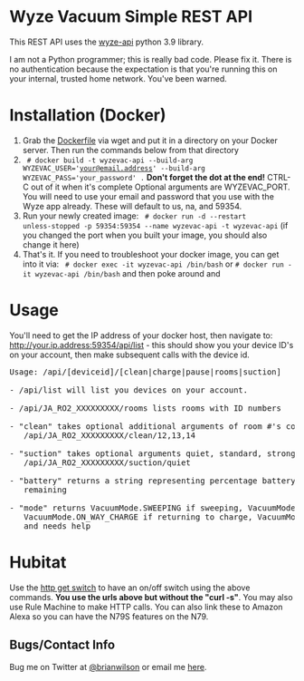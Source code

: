# Wyze Vacuum Simple REST API
This REST API uses the [wyze-api](https://pypi.org/project/wyze-sdk/) python 3.9 library.

I am not a Python programmer; this is really bad code. Please fix it. There is
no authentication because the expectation is that you're running this on your
internal, trusted home network. You've been warned.

# Installation (Docker)
1. Grab the [Dockerfile](https://raw.githubusercontent.com/bdwilson/wyzevac-api/master/Dockerfile) via wget and put it in a directory on your Docker server. Then run the commands
below from that directory
2. <code> # docker build -t wyzevac-api --build-arg WYZEVAC_USER='your@email.address' --build-arg WYZEVAC_PASS='your_password' .</code> __Don't forget the dot at the end!__ CTRL-C out of it when it's complete
Optional arguments are WYZEVAC_PORT. You will need to use your email and
password that you use with the Wyze app already. These will default to us, na,
and 59354. 
3. Run your newly created image: <code> # docker run -d --restart unless-stopped -p 59354:59354 --name wyzevac-api -t wyzevac-api</code> (if you changed the port when you built your image, you should also change it here)
4. That's it. If you need to troubleshoot your docker image, you can get into
it via:
<code> # docker exec -it wyzevac-api /bin/bash</code> or 
<code># docker run -it wyzevac-api /bin/bash</code> and then poke around and

# Usage
You'll need to get the IP address of your docker host, then navigate to:
http://your.ip.address:59354/api/list - this should show you your device ID's
on your account, then make subsequent calls with the device id.
<pre>
Usage: /api/[deviceid]/[clean|charge|pause|rooms|suction]

- /api/list will list you devices on your account.

- /api/JA_RO2_XXXXXXXXX/rooms lists rooms with ID numbers

- "clean" takes optional additional arguments of room #'s comma separated
   /api/JA_RO2_XXXXXXXXX/clean/12,13,14

- "suction" takes optional arguments quiet, standard, strong
   /api/JA_RO2_XXXXXXXXX/suction/quiet

- "battery" returns a string representing percentage battery
   remaining

- "mode" returns VacuumMode.SWEEPING if sweeping, VacuumMode.IDLE if idle/charging,
   VacuumMode.ON_WAY_CHARGE if returning to charge, VacuumMode.PAUSE іf stuck
   and needs help
</pre>

# Hubitat
Use the [http get switch](https://github.com/hubitat/HubitatPublic/blob/master/examples/drivers/httpGetSwitch.groovy)
to have an on/off switch using the above commands. __You use the urls above but without the "curl -s"__. You may also use Rule Machine to make HTTP calls. You can also link these to
Amazon Alexa so you can have the N79S features on the N79.

Bugs/Contact Info
-----------------
Bug me on Twitter at [@brianwilson](http://twitter.com/brianwilson) or email me [here](http://cronological.com/comment.php?ref=bubba).
